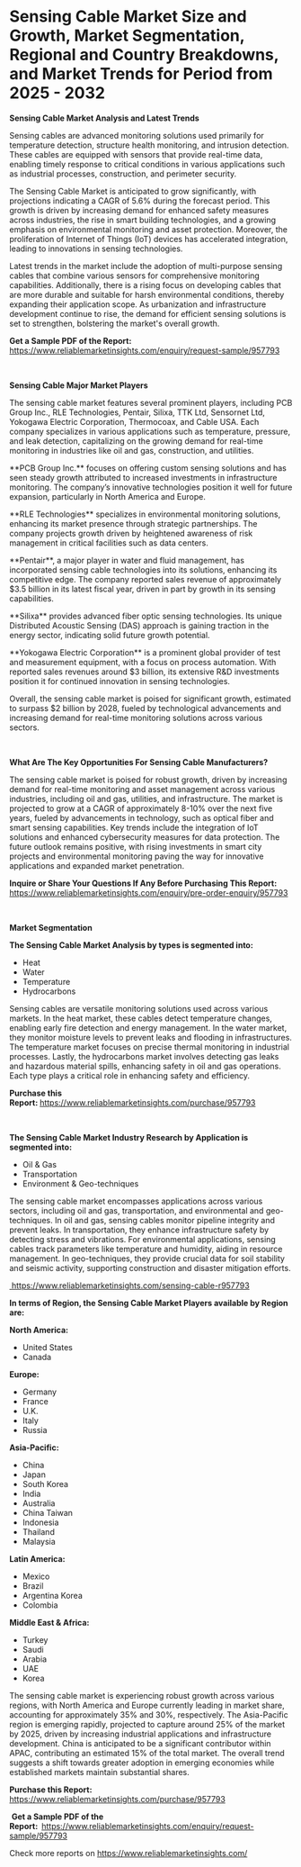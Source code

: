 <p><h1>Sensing Cable Market Size and Growth, Market Segmentation, Regional and Country Breakdowns, and Market Trends for Period from 2025 -  2032</h1></p><p><strong>Sensing Cable Market Analysis and Latest Trends</strong></p>
<p><p>Sensing cables are advanced monitoring solutions used primarily for temperature detection, structure health monitoring, and intrusion detection. These cables are equipped with sensors that provide real-time data, enabling timely response to critical conditions in various applications such as industrial processes, construction, and perimeter security.</p><p>The Sensing Cable Market is anticipated to grow significantly, with projections indicating a CAGR of 5.6% during the forecast period. This growth is driven by increasing demand for enhanced safety measures across industries, the rise in smart building technologies, and a growing emphasis on environmental monitoring and asset protection. Moreover, the proliferation of Internet of Things (IoT) devices has accelerated integration, leading to innovations in sensing technologies.</p><p>Latest trends in the market include the adoption of multi-purpose sensing cables that combine various sensors for comprehensive monitoring capabilities. Additionally, there is a rising focus on developing cables that are more durable and suitable for harsh environmental conditions, thereby expanding their application scope. As urbanization and infrastructure development continue to rise, the demand for efficient sensing solutions is set to strengthen, bolstering the market's overall growth.</p></p>
<p><strong>Get a Sample PDF of the Report:&nbsp;</strong> <a href="https://www.reliablemarketinsights.com/enquiry/request-sample/957793?utm_campaign=2441&utm_medium=2&utm_source=Github&utm_content=ia&utm_term=21032025&utm_id=sensing-cable">https://www.reliablemarketinsights.com/enquiry/request-sample/957793</a></p>
<p>&nbsp;</p>
<p><strong>Sensing Cable Major Market Players</strong></p>
<p><p>The sensing cable market features several prominent players, including PCB Group Inc., RLE Technologies, Pentair, Silixa, TTK Ltd, Sensornet Ltd, Yokogawa Electric Corporation, Thermocoax, and Cable USA. Each company specializes in various applications such as temperature, pressure, and leak detection, capitalizing on the growing demand for real-time monitoring in industries like oil and gas, construction, and utilities.</p><p>**PCB Group Inc.** focuses on offering custom sensing solutions and has seen steady growth attributed to increased investments in infrastructure monitoring. The company’s innovative technologies position it well for future expansion, particularly in North America and Europe.</p><p>**RLE Technologies** specializes in environmental monitoring solutions, enhancing its market presence through strategic partnerships. The company projects growth driven by heightened awareness of risk management in critical facilities such as data centers.</p><p>**Pentair**, a major player in water and fluid management, has incorporated sensing cable technologies into its solutions, enhancing its competitive edge. The company reported sales revenue of approximately $3.5 billion in its latest fiscal year, driven in part by growth in its sensing capabilities.</p><p>**Silixa** provides advanced fiber optic sensing technologies. Its unique Distributed Acoustic Sensing (DAS) approach is gaining traction in the energy sector, indicating solid future growth potential.</p><p>**Yokogawa Electric Corporation** is a prominent global provider of test and measurement equipment, with a focus on process automation. With reported sales revenues around $3 billion, its extensive R&D investments position it for continued innovation in sensing technologies.</p><p>Overall, the sensing cable market is poised for significant growth, estimated to surpass $2 billion by 2028, fueled by technological advancements and increasing demand for real-time monitoring solutions across various sectors.</p></p>
<p>&nbsp;</p>
<p><strong>What Are The Key Opportunities For Sensing Cable Manufacturers?</strong></p>
<p><p>The sensing cable market is poised for robust growth, driven by increasing demand for real-time monitoring and asset management across various industries, including oil and gas, utilities, and infrastructure. The market is projected to grow at a CAGR of approximately 8-10% over the next five years, fueled by advancements in technology, such as optical fiber and smart sensing capabilities. Key trends include the integration of IoT solutions and enhanced cybersecurity measures for data protection. The future outlook remains positive, with rising investments in smart city projects and environmental monitoring paving the way for innovative applications and expanded market penetration.</p></p>
<p><strong>Inquire or Share Your Questions If Any Before Purchasing This Report:</strong> <a href="https://www.reliablemarketinsights.com/enquiry/pre-order-enquiry/957793?utm_campaign=2441&utm_medium=2&utm_source=Github&utm_content=ia&utm_term=21032025&utm_id=sensing-cable">https://www.reliablemarketinsights.com/enquiry/pre-order-enquiry/957793</a></p>
<p>&nbsp;</p>
<p><strong>Market Segmentation</strong></p>
<p><strong>The Sensing Cable Market Analysis by types is segmented into:</strong></p>
<p><ul><li>Heat</li><li>Water</li><li>Temperature</li><li>Hydrocarbons</li></ul></p>
<p><p>Sensing cables are versatile monitoring solutions used across various markets. In the heat market, these cables detect temperature changes, enabling early fire detection and energy management. In the water market, they monitor moisture levels to prevent leaks and flooding in infrastructures. The temperature market focuses on precise thermal monitoring in industrial processes. Lastly, the hydrocarbons market involves detecting gas leaks and hazardous material spills, enhancing safety in oil and gas operations. Each type plays a critical role in enhancing safety and efficiency.</p></p>
<p><strong>Purchase this Report:&nbsp;</strong><a href="https://www.reliablemarketinsights.com/purchase/957793?utm_campaign=2441&utm_medium=2&utm_source=Github&utm_content=ia&utm_term=21032025&utm_id=sensing-cable">https://www.reliablemarketinsights.com/purchase/957793</a></p>
<p>&nbsp;</p>
<p><strong>The Sensing Cable Market Industry Research by Application is segmented into:</strong></p>
<p><ul><li>Oil & Gas</li><li>Transportation</li><li>Environment & Geo-techniques</li></ul></p>
<p><p>The sensing cable market encompasses applications across various sectors, including oil and gas, transportation, and environmental and geo-techniques. In oil and gas, sensing cables monitor pipeline integrity and prevent leaks. In transportation, they enhance infrastructure safety by detecting stress and vibrations. For environmental applications, sensing cables track parameters like temperature and humidity, aiding in resource management. In geo-techniques, they provide crucial data for soil stability and seismic activity, supporting construction and disaster mitigation efforts.</p></p>
<p><a href="https://www.reliablemarketinsights.com/sensing-cable-r957793?utm_campaign=2441&utm_medium=2&utm_source=Github&utm_content=ia&utm_term=21032025&utm_id=sensing-cable">&nbsp;https://www.reliablemarketinsights.com/sensing-cable-r957793</a></p>
<p><strong>In terms of Region, the Sensing Cable Market Players available by Region are:</strong></p>
<p>
    <p> <strong> North America: </strong>
        <ul>
            <li>United States</li>
            <li>Canada</li>
        </ul>
        </p> 
    <p> <strong> Europe: </strong>
        <ul>
            <li>Germany</li>
            <li>France</li>
            <li>U.K.</li>
            <li>Italy</li>
            <li>Russia</li>
        </ul>
        </p> 
    <p> <strong> Asia-Pacific: </strong>
        <ul>
            <li>China</li>
            <li>Japan</li>
            <li>South Korea</li>
            <li>India</li>
            <li>Australia</li>
            <li>China Taiwan</li>
            <li>Indonesia</li>
            <li>Thailand</li>
            <li>Malaysia</li>
        </ul>
        </p> 
    <p> <strong> Latin America: </strong>
        <ul>
            <li>Mexico</li>
            <li>Brazil</li>
            <li>Argentina Korea</li>
            <li>Colombia</li>
        </ul>
        </p> 
    <p> <strong> Middle East & Africa: </strong>
        <ul>
            <li>Turkey</li>
            <li>Saudi</li>
            <li>Arabia</li>
            <li>UAE</li>
            <li>Korea</li>
        </ul>
    </p>
    </p>
<p><p>The sensing cable market is experiencing robust growth across various regions, with North America and Europe currently leading in market share, accounting for approximately 35% and 30%, respectively. The Asia-Pacific region is emerging rapidly, projected to capture around 25% of the market by 2025, driven by increasing industrial applications and infrastructure development. China is anticipated to be a significant contributor within APAC, contributing an estimated 15% of the total market. The overall trend suggests a shift towards greater adoption in emerging economies while established markets maintain substantial shares.</p></p>
<p><strong>Purchase this Report: </strong><a href="https://www.reliablemarketinsights.com/purchase/957793?utm_campaign=2441&utm_medium=2&utm_source=Github&utm_content=ia&utm_term=21032025&utm_id=sensing-cable">https://www.reliablemarketinsights.com/purchase/957793</a></p>
<p>&nbsp;<strong>Get a Sample PDF of the Report:&nbsp;&nbsp;</strong><a href="https://www.reliablemarketinsights.com/enquiry/request-sample/957793?utm_campaign=2441&utm_medium=2&utm_source=Github&utm_content=ia&utm_term=21032025&utm_id=sensing-cable">https://www.reliablemarketinsights.com/enquiry/request-sample/957793</a></p>
<p><strong></strong></p>
<p>Check more reports on <a href="https://www.reliablemarketinsights.com/?utm_campaign=2441&utm_medium=2&utm_source=Github&utm_content=ia&utm_term=21032025&utm_id=sensing-cable">https://www.reliablemarketinsights.com/</a></p>
